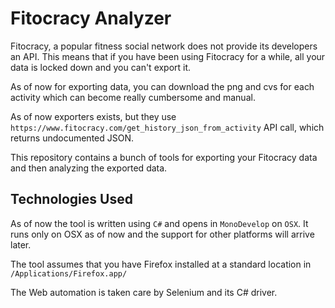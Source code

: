 Fitocracy Analyzer
===================

Fitocracy, a popular fitness social network does not provide its developers an API. This means that if you have been using Fitocracy for a while, all your data is locked down and you can't export it.

As of now for exporting data, you can download the png and cvs for each activity which can become really cumbersome and manual.

As of now exporters exists, but they use `https://www.fitocracy.com/get_history_json_from_activity`
API call, which returns undocumented JSON.

This repository contains a bunch of tools for exporting your Fitocracy data and then analyzing the exported data.


## Technologies Used

As of now the tool is written using `C#` and opens in `MonoDevelop` on `OSX`. It runs only on OSX as of now and the support for other platforms will arrive later.

The tool assumes that you have Firefox installed at a standard location in `/Applications/Firefox.app/`

The Web automation is taken care by Selenium and its C# driver.